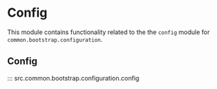# Config

This module contains functionality related to the the `config` module for `common.bootstrap.configuration`.

## Config

::: src.common.bootstrap.configuration.config
